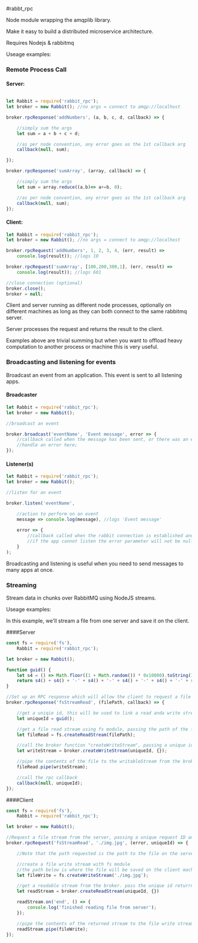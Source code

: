 
#rabbt_rpc  

Node module wrapping the amqplib library.  

Make it easy to build a distributed microservice architecture.  

Requires Nodejs & rabbitmq  

Useage examples:  

### Remote Process Call
#### Server:  

```javascript

let Rabbit = require('rabbit_rpc');
let broker = new Rabbit(); //no args = connect to amqp://localhost

broker.rpcResponse('addNumbers', (a, b, c, d, callback) => {

    //simply sum the args
    let sum = a + b + c + d;

    //as per node convention, any error goes as the 1st callback arg
    callback(null, sum);

});

broker.rpcResponse('sumArray', (array, callback) => {

    //simply sum the args
    let sum = array.reduce((a,b)=> a+=b, 0);

    //as per node convention, any error goes as the 1st callback arg
    callback(null, sum);
});
```

#### Client:  

```javascript
let Rabbit = require('rabbit_rpc');
let broker = new Rabbit(); //no args = connect to amqp://localhost

broker.rpcRequest('addNumbers', 1, 2, 3, 4, (err, result) => 
    console.log(result)); //logs 10

broker.rpcRequest('sumArray', [100,200,300,1], (err, result) => 
    console.log(result)); //logs 601

//close connection (optional)
broker.close();
broker = null;
```  

Client and server running as different node processes, optionally on different machines as long as they can both connect to the same rabbitmq server.  

Server processes the request and returns the result to the client.  

Examples above are trivial summing but when you want to offload heavy computation to another process or machine this is very useful.

### Broadcasting and listening for events

Broadcast an event from an application. This event is sent to all listening apps.

#### Broadcaster 

```javascript
let Rabbit = require('rabbit_rpc');
let broker = new Rabbit();

//broadcast an event

broker.broadcast('eventName', 'Event message', error => {
    //callback called when the message has been sent, or there was an error
    //handle an error here;
});
```

#### Listener(s) 

```javascript
let Rabbit = require('rabbit_rpc');
let broker = new Rabbit();

//listen for an event

broker.listen('eventName',

    //action to perform on an event 
    message => console.log(message), //logs 'Event message'
    
    error => {
        //callback called when the rabbit connection is established and the app is listening
        //if the app cannot listen the error parameter will not be null
    }
);
```

Broadcasting and listening is useful when you need to send messages to many apps at once.  

### Streaming  

Stream data in chunks over RabbitMQ using NodeJS streams.  

Useage examples:  

In this example, we'll stream a file from one server and save it on the client.    

####Server
```javascript
const fs = require('fs'),
    Rabbit = require('rabbit_rpc');

let broker = new Rabbit();

function guid() {
    let s4 = () => Math.floor((1 + Math.random()) * 0x10000).toString(16).substring(1);
    return s4() + s4() + '-' + s4() + '-' + s4() + '-' + s4() + '-' + s4() + s4() + s4();
}

//Set up an RPC response which will allow the client to request a file stream
broker.rpcResponse('fsStreamRead', (filePath, callback) => {

    //get a uniqie id, this will be used to link a read anda write stream to the same AMQP queue
    let uniqueId = guid();

    //get a file read stream using fs module, passing the path of the file to read
    let fileRead = fs.createReadStream(filePath);

    //call the broker function "createWriteStream", passing a unique id. returns a writable stream.
    let writeStream = broker.createWriteStream(uniqueId, {});

    //pipe the contents of the file to the writableStream from the broker
    fileRead.pipe(writeStream);

    //call the rpc callback
    callback(null, uniqueId);
});
```  
  
####Client
```javascript
const fs = require('fs'),
    Rabbit = require('rabbit_rpc');

let broker = new Rabbit();

//Request a file stream from the server, passing a unique request ID and the path to the file
broker.rpcRequest('fsStreamRead', './img.jpg', (error, uniqueId) => {

    //Note that the path requested is the path to the file on the server machine.

    //create a file write stream with fs module
    //the path below is where the file will be saved on the client machine
    let fileWrite = fs.createWriteStream('./img.jpg');

    //get a readable stream from the broker. pass the unique id returrned from the RPC request.
    let readStream = broker.createReadStream(uniqueId, {})

    readStream.on('end', () => {
        console.log('finished reading file from server');
    });

    //pipe the contents of the returned stream to the file write stream.
    readStream.pipe(fileWrite);
});
```


